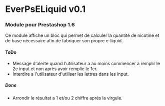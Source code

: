 # EverPsELiquid v0.1

### Module pour Prestashop 1.6

Ce module affiche un bloc qui permet de calculer la quantité de nicotine et de
base nécessaire afin de fabriquer son propre e-liquid.

#### ToDo

- Message d'alerte quand l'utilisateur a au moins commencer a remplir le 2e input et non après avoir remplie le 1er.
- Interdire a l'utilisateur d'utiliser les lettres dans les input.

##### Done

- Arrondir le résultat a 1 et/ou 2 chiffre après la virgule.
